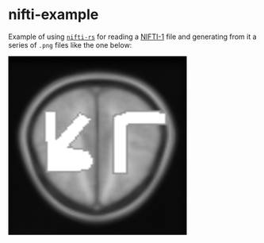# nifti-example

Example of using [`nifti-rs`](https://github.com/Enet4/nifti-rs) for reading a [NIFTI-1](https://nifti.nimh.nih.gov/) file and generating from it a series of `.png` files like the one below:

<img src="https://raw.githubusercontent.com/JohnScience/nifti-example/main/58.png" alt="Add alternate text here" width=360 height=360>
